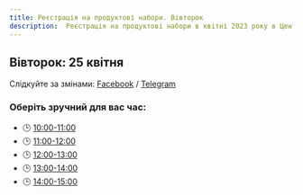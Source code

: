```yaml
---
title: Реєстрація на продуктові набори. Вівторок
description:  Реєстрація на продуктові набори в квітні 2023 року в Центрі підтримки ВПО "24" Благодійного фонду "Шелтер Плюс" у Кривому Розі за адресою вулиця Маккейна, 24 
---
```

## Вівторок: 25 квітня

Слідкуйте за змінами: [Facebook](https://fb.com/supportcenter24) / [Telegram](https://t.me/centervpo24)

### Оберіть зручний для вас час:
- 🕒 [10:00-11:00](https://forms.gle/CdE31wd97gBibisW8)
- 🕒 [11:00-12:00](https://forms.gle/yE3wDbvPzEy5H9Sp7)
- 🕒 [12:00-13:00](https://forms.gle/jQ2MUWZfRSWUWKiC9)
- 🕒 [13:00-14:00](https://forms.gle/3trPuAiGPNpxHVCu6)
- 🕒 [14:00-15:00](https://forms.gle/FCRhADNTjEgxBVJr5)